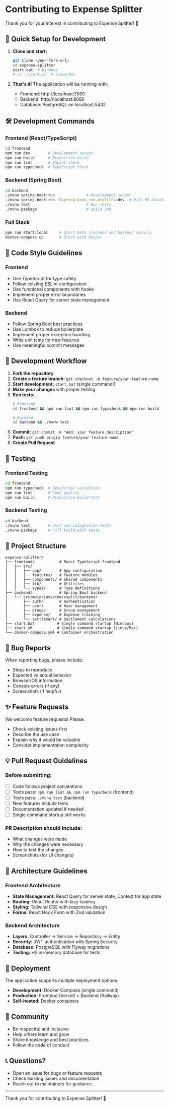 # Contributing to Expense Splitter

Thank you for your interest in contributing to Expense Splitter! 🎉

## 🚀 Quick Setup for Development

1. **Clone and start:**
   ```bash
   git clone <your-fork-url>
   cd expense-splitter
   start.bat  # Windows
   # or ./start.sh  # Linux/Mac
   ```

2. **That's it!** The application will be running with:
   - Frontend: http://localhost:3000
   - Backend: http://localhost:8080
   - Database: PostgreSQL on localhost:5432

## 🛠️ Development Commands

### Frontend (React/TypeScript)
```bash
cd frontend
npm run dev        # Development server
npm run build      # Production build  
npm run lint       # ESLint check
npm run typecheck  # TypeScript check
```

### Backend (Spring Boot)
```bash
cd backend
./mvnw spring-boot:run              # Development server
./mvnw spring-boot:run -Dspring-boot.run.profiles=dev  # With H2 database
./mvnw test                         # Run tests
./mvnw package                      # Build JAR
```

### Full Stack
```bash
npm run start:local     # Start both frontend and backend locally
docker-compose up       # Start with Docker
```

## 📝 Code Style Guidelines

### Frontend
- Use TypeScript for type safety
- Follow existing ESLint configuration
- Use functional components with hooks
- Implement proper error boundaries
- Use React Query for server state management

### Backend
- Follow Spring Boot best practices
- Use Lombok to reduce boilerplate
- Implement proper exception handling
- Write unit tests for new features
- Use meaningful commit messages

## 🔄 Development Workflow

1. **Fork the repository**
2. **Create a feature branch:** `git checkout -b feature/your-feature-name`
3. **Start development:** `start.bat` (single command!)
4. **Make your changes** with proper testing
5. **Run tests:** 
   ```bash
   # Frontend
   cd frontend && npm run lint && npm run typecheck && npm run build
   
   # Backend  
   cd backend && ./mvnw test
   ```
6. **Commit:** `git commit -m "Add: your feature description"`
7. **Push:** `git push origin feature/your-feature-name`
8. **Create Pull Request**

## 🧪 Testing

### Frontend Testing
```bash
cd frontend
npm run typecheck  # TypeScript validation
npm run lint       # Code quality
npm run build      # Production build test
```

### Backend Testing
```bash
cd backend
./mvnw test        # Unit and integration tests
./mvnw package     # Full build with tests
```

## 📁 Project Structure

```
expense-splitter/
├── frontend/           # React TypeScript frontend
│   ├── src/
│   │   ├── app/        # App configuration
│   │   ├── features/   # Feature modules
│   │   ├── components/ # Shared components
│   │   ├── lib/        # Utilities
│   │   └── types/      # Type definitions
├── backend/            # Spring Boot backend
│   └── src/main/java/com/esplit/backend/
│       ├── auth/       # Authentication
│       ├── user/       # User management
│       ├── group/      # Group management
│       ├── expense/    # Expense tracking
│       └── settlement/ # Settlement calculations
├── start.bat          # Single command startup (Windows)
├── start.sh           # Single command startup (Linux/Mac)
└── docker-compose.yml # Container orchestration
```

## 🐛 Bug Reports

When reporting bugs, please include:
- Steps to reproduce
- Expected vs actual behavior
- Browser/OS information
- Console errors (if any)
- Screenshots (if helpful)

## ✨ Feature Requests

We welcome feature requests! Please:
- Check existing issues first
- Describe the use case
- Explain why it would be valuable
- Consider implementation complexity

## 💡 Pull Request Guidelines

### Before submitting:
- [ ] Code follows project conventions
- [ ] Tests pass: `npm run lint && npm run typecheck` (frontend)
- [ ] Tests pass: `./mvnw test` (backend)  
- [ ] New features include tests
- [ ] Documentation updated if needed
- [ ] Single command startup still works

### PR Description should include:
- What changes were made
- Why the changes were necessary  
- How to test the changes
- Screenshots (for UI changes)

## 🔧 Architecture Guidelines

### Frontend Architecture
- **State Management:** React Query for server state, Context for app state
- **Routing:** React Router with lazy loading
- **Styling:** Tailwind CSS with responsive design
- **Forms:** React Hook Form with Zod validation

### Backend Architecture  
- **Layers:** Controller → Service → Repository → Entity
- **Security:** JWT authentication with Spring Security
- **Database:** PostgreSQL with Flyway migrations
- **Testing:** H2 in-memory database for tests

## 🚀 Deployment

The application supports multiple deployment options:
- **Development:** Docker Compose (single command)
- **Production:** Frontend (Vercel) + Backend (Railway)
- **Self-hosted:** Docker containers

## 🤝 Community

- Be respectful and inclusive
- Help others learn and grow
- Share knowledge and best practices
- Follow the code of conduct

## 📞 Questions?

- Open an issue for bugs or feature requests
- Check existing issues and documentation
- Reach out to maintainers for guidance

---

Thank you for contributing to Expense Splitter! 🙏